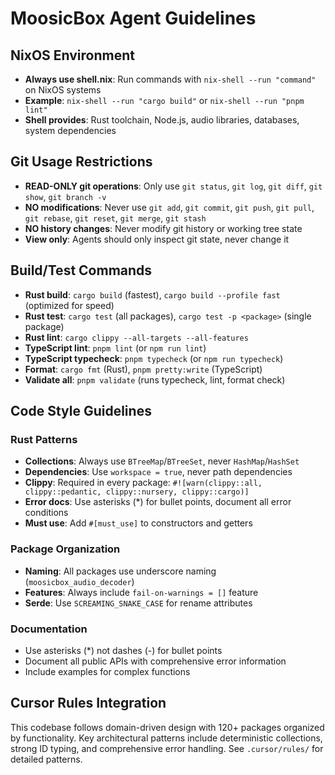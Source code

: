 # MoosicBox Agent Guidelines

## NixOS Environment

- **Always use shell.nix**: Run commands with `nix-shell --run "command"` on NixOS systems
- **Example**: `nix-shell --run "cargo build"` or `nix-shell --run "pnpm lint"`
- **Shell provides**: Rust toolchain, Node.js, audio libraries, databases, system dependencies

## Git Usage Restrictions

- **READ-ONLY git operations**: Only use `git status`, `git log`, `git diff`, `git show`, `git branch -v`
- **NO modifications**: Never use `git add`, `git commit`, `git push`, `git pull`, `git rebase`, `git reset`, `git merge`, `git stash`
- **NO history changes**: Never modify git history or working tree state
- **View only**: Agents should only inspect git state, never change it

## Build/Test Commands

- **Rust build**: `cargo build` (fastest), `cargo build --profile fast` (optimized for speed)
- **Rust test**: `cargo test` (all packages), `cargo test -p <package>` (single package)
- **Rust lint**: `cargo clippy --all-targets --all-features`
- **TypeScript lint**: `pnpm lint` (or `npm run lint`)
- **TypeScript typecheck**: `pnpm typecheck` (or `npm run typecheck`)
- **Format**: `cargo fmt` (Rust), `pnpm pretty:write` (TypeScript)
- **Validate all**: `pnpm validate` (runs typecheck, lint, format check)

## Code Style Guidelines

### Rust Patterns

- **Collections**: Always use `BTreeMap`/`BTreeSet`, never `HashMap`/`HashSet`
- **Dependencies**: Use `workspace = true`, never path dependencies
- **Clippy**: Required in every package: `#![warn(clippy::all, clippy::pedantic, clippy::nursery, clippy::cargo)]`
- **Error docs**: Use asterisks (\*) for bullet points, document all error conditions
- **Must use**: Add `#[must_use]` to constructors and getters

### Package Organization

- **Naming**: All packages use underscore naming (`moosicbox_audio_decoder`)
- **Features**: Always include `fail-on-warnings = []` feature
- **Serde**: Use `SCREAMING_SNAKE_CASE` for rename attributes

### Documentation

- Use asterisks (\*) not dashes (-) for bullet points
- Document all public APIs with comprehensive error information
- Include examples for complex functions

## Cursor Rules Integration

This codebase follows domain-driven design with 120+ packages organized by functionality. Key architectural patterns include deterministic collections, strong ID typing, and comprehensive error handling. See `.cursor/rules/` for detailed patterns.
